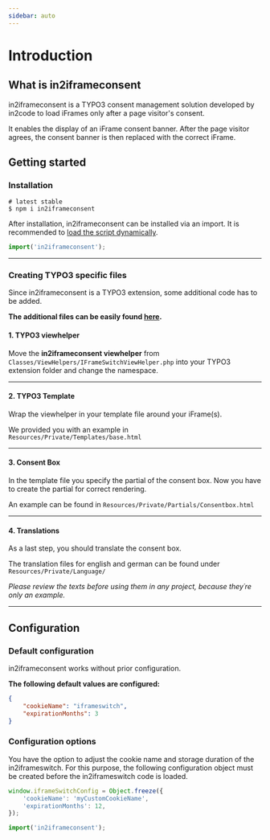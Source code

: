 ```yaml
---
sidebar: auto
---
```


# Introduction

## What is in2iframeconsent

in2iframeconsent is a TYPO3 consent management solution developed by in2code to load iFrames only after a page visitor's consent.

It enables the display of an iFrame consent banner. After the page visitor agrees, the consent banner is then replaced with the correct iFrame.

## Getting started

### Installation

```shell
# latest stable
$ npm i in2iframeconsent
```

After installation, in2iframeconsent can be installed via an import. It is recommended to [load the script dynamically](../examples/README.md#dynamic-import).
```js
import('in2iframeconsent');
```

---


### Creating TYPO3 specific files

Since in2iframeconsent is a TYPO3 extension, some additional code has to be added.

**The additional files can be easily found [here](https://github.com/in2code-de/in2iframeconsent/tree/develop/docs/.downloads/extension).**

#### 1. TYPO3 viewhelper
Move the **in2iframeconsent viewhelper** from ```Classes/ViewHelpers/IFrameSwitchViewHelper.php``` into your TYPO3 extension folder and change the namespace.

---

#### 2. TYPO3 Template
Wrap the viewhelper in your template file around your iFrame(s). 

We provided you with an example in ```Resources/Private/Templates/base.html```

---

#### 3. Consent Box
In the template file you specify the partial of the consent box.
Now you have to create the partial for correct rendering.

An example can be found in ```Resources/Private/Partials/Consentbox.html```

---

#### 4. Translations
As a last step, you should translate the consent box.

The translation files for english and german can be found under ```Resources/Private/Language/```

*Please review the texts before using them in any project,
because they´re only an example.*

---

## Configuration

### Default configuration
in2iframeconsent works without prior configuration.

**The following default values are configured:**

```json
{
    "cookieName": "iframeswitch",
    "expirationMonths": 3
}
```

### Configuration options

You have the option to adjust the cookie name and storage duration of the in2iframeswitch.
For this purpose, the following configuration object must be created before the in2iframeswitch code is loaded.

```js
window.iframeSwitchConfig = Object.freeze({
    'cookieName': 'myCustomCookieName',
    'expirationMonths': 12,
});

import('in2iframeconsent');
```
